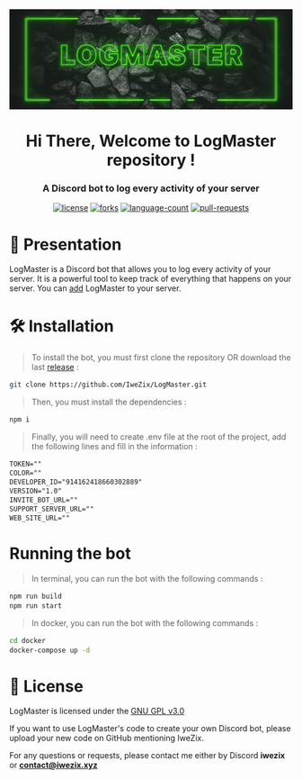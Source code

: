 <div align="center">
    <img align="center" style="display: block; margin: 0 auto" src="assets/readme/banner.gif">
</div>

<h1 align="center">Hi There, Welcome to LogMaster repository ! </h1>
<h3 align="center">A Discord bot to log every activity of your server</h3>

<!-- Badges -->
<div align="center">
    <a href="https://img.shields.io/github/license/IweZix/LogMaster"><img src="https://img.shields.io/github/license/IweZix/LogMaster" alt="license"/></a>
    <a href="https://img.shields.io/github/forks/IweZix/LogMaster"><img src="https://img.shields.io/github/forks/IweZix/LogMaster" alt="forks"/></a>
    <a href="https://img.shields.io/github/languages/count/IweZix/LogMaster"><img src="https://img.shields.io/github/languages/count/IweZix/LogMaster" alt="language-count"/></a>
    <a href="https://img.shields.io/github/issues-pr/IweZix/LogMaster"><img src="https://img.shields.io/github/issues-pr/IweZix/LogMaster" alt="pull-requests"/></a>
</div>

<!-- Presentation -->
# 📜 Presentation

LogMaster is a Discord bot that allows you to log every activity of your server. It is a powerful tool to keep track of everything that happens on your server. You can [add](https://discord.com/oauth2/authorize?client_id=1257230339764654101) LogMaster to your server. 

<!-- Installation -->
# 🛠️ Installation

> To install the bot, you must first clone the repository OR download the last [release](https://github.com/IweZix/LogMaster/releases) :

```bash
git clone https://github.com/IweZix/LogMaster.git
```

> Then, you must install the dependencies :

```bash
npm i
```

> Finally, you will need to create .env file at the root of the project, add the following lines and fill in the information :

```env
TOKEN=""
COLOR=""
DEVELOPER_ID="914162418660302889"
VERSION="1.0"
INVITE_BOT_URL=""
SUPPORT_SERVER_URL=""
WEB_SITE_URL=""
```

# Running the bot

> In terminal, you can run the bot with the following commands :

```bash
npm run build
npm run start
```

> In docker, you can run the bot with the following commands :

```bash
cd docker
docker-compose up -d
```

# 📝 License

LogMaster is licensed under the [GNU GPL v3.0](https://www.gnu.org/licenses/gpl-3.0.en.html)

If you want to use LogMaster's code to create your own Discord bot, please upload your new code on GitHub mentioning IweZix.

For any questions or requests, please contact me either by Discord **iwezix** or **contact@iwezix.xyz**